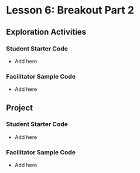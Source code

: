 # Lesson 6: Breakout Part 2

## Exploration Activities
### Student Starter Code
- Add here

### Facilitator Sample Code
- Add here

## Project
### Student Starter Code
- Add here

### Facilitator Sample Code
- Add here